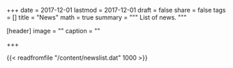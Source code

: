 +++
date = 2017-12-01
lastmod = 2017-12-01
draft = false
share = false
tags = []
title = "News"
math = true
summary = """
List of news.
"""

[header]
image = ""
caption = ""

+++

{{< readfromfile "/content/newslist.dat" 1000 >}} 
